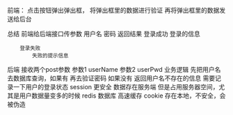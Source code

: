 前端：
    点击按钮弹出弹出框，
    将弹出框里的数据进行验证
    再将弹出框里的数据发送给后台

总结
    前端给后端接口传参数
            用户名
            密码
    返回结果
        登录成功
            登录的信息

        登录失败
            失败的提示信息

后端
    接收两个post参数
        参数1 userName
        参数2 userPwd
     业务逻辑
            先把用户名去数据库查询，如果有
                        再去验证密码
             如果没有
                返回用户名不存在的信息
      需要记录一下用户的登录状态
            session  更安全 数据存在服务端     但是占用服务器空间，尤其是用户数据量变多的时候
                                    redis
                                        数据库  高速缓存
            cookie   存在本地，不安全，会被伪造